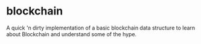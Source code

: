 # blockchain

A quick 'n dirty implementation of a basic blockchain data structure to learn
about Blockchain and understand some of the hype.
